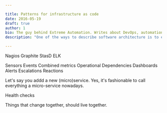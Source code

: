 ```yaml
---

title: Patterns for infrastructure as code
date: 2016-05-19
draft: true
author: 1
bio: The guy behind Extreme Automation. Writes about DevOps, automation, enterprise processes, open-source, start-up life. Travels the world.
description: "One of the ways to describe software architecture is to express its configuration in executable and therefore repeatable form � infrastructure as code. Tools that are often used for this purpose (for example, Puppet, Ansible, Chef) are not utilized to their full potential. "

---
```



Nagios
Graphite
StasD
ELK

Sensors
Events
Combined metrics
Operational Dependencies
Dashboards
Alerts
Escalations
Reactions




Let's say you addd a new (micro)service. Yes, it's fashionable to call everything a micro-service nowadays.

Health checks 


Things that change together, should live together. 





